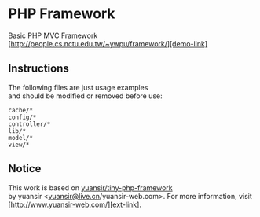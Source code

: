 # PHP Framework #
Basic PHP MVC Framework  
[http://people.cs.nctu.edu.tw/~ywpu/framework/][demo-link]

## Instructions ##
The following files are just usage examples  
and should be modified or removed before use:

```
cache/*
config/*
controller/*
lib/*
model/*
view/*
```

## Notice ##
This work is based on [yuansir/tiny-php-framework][src-link]  
by yuansir <yuansir@live.cn/yuansir-web.com>.
For more information, visit [http://www.yuansir-web.com/][ext-link].

[demo-link]: http://people.cs.nctu.edu.tw/~ywpu/framework/
[src-link]: https://github.com/yuansir/tiny-php-framework
[ext-link]: http://www.yuansir-web.com/
